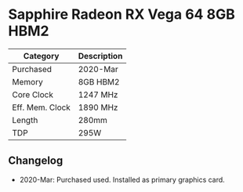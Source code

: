 # Sapphire Radeon RX Vega 64 8GB HBM2

| Category          | Description           |
|-------------------|-----------------------|
| Purchased         | 2020-Mar              |
| Memory            | 8GB HBM2              |            
| Core Clock        | 1247 MHz              |            
| Eff. Mem. Clock   | 1890 MHz              |            
| Length            | 280mm                 |         
| TDP               | 295W                  |        

## Changelog
- 2020-Mar: Purchased used. Installed as primary graphics card.

